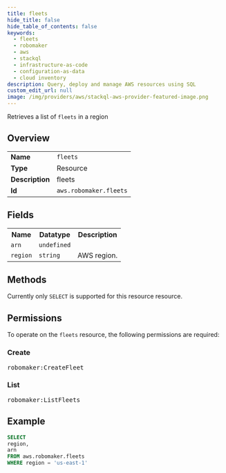 ```yaml
---
title: fleets
hide_title: false
hide_table_of_contents: false
keywords:
  - fleets
  - robomaker
  - aws
  - stackql
  - infrastructure-as-code
  - configuration-as-data
  - cloud inventory
description: Query, deploy and manage AWS resources using SQL
custom_edit_url: null
image: /img/providers/aws/stackql-aws-provider-featured-image.png
---
```

Retrieves a list of <code>fleets</code> in a region

## Overview
<table><tbody>
<tr><td><b>Name</b></td><td><code>fleets</code></td></tr>
<tr><td><b>Type</b></td><td>Resource</td></tr>
<tr><td><b>Description</b></td><td>fleets</td></tr>
<tr><td><b>Id</b></td><td><code>aws.robomaker.fleets</code></td></tr>
</tbody></table>

## Fields
<table><tbody>
<tr><th>Name</th><th>Datatype</th><th>Description</th></tr>
<tr><td><code>arn</code></td><td><code>undefined</code></td><td></td></tr>
<tr><td><code>region</code></td><td><code>string</code></td><td>AWS region.</td></tr>

</tbody></table>

## Methods
Currently only <code>SELECT</code> is supported for this resource resource.

## Permissions

To operate on the <code>fleets</code> resource, the following permissions are required:

### Create
<pre>
robomaker:CreateFleet</pre>

### List
<pre>
robomaker:ListFleets</pre>


## Example
```sql
SELECT
region,
arn
FROM aws.robomaker.fleets
WHERE region = 'us-east-1'
```
